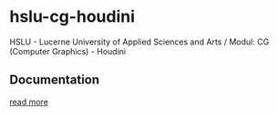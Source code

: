 # hslu-cg-houdini

HSLU - Lucerne University of Applied Sciences and Arts / Modul: CG (Computer Graphics) - Houdini

## Documentation
[read more](doc/doc.md)
